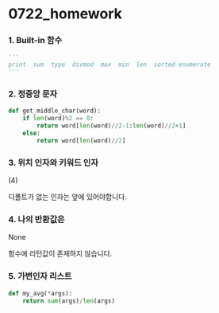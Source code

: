 # 0722_homework



### 1.  Built-in 함수

```python
'''
print  sum  type  divmod  max  min  len  sorted enumerate  
'''
```



### 2. 정중앙 문자

```python
def get_middle_char(word):
    if len(word)%2 == 0:
        return word[len(word)//2-1:len(word)//2+1]
    else:
        return word[len(word)//2]
```



### 3. 위치 인자와 키워드 인자

(4)

디폴트가 없는 인자는 앞에 있어야합니다.



### 4. 나의 반환값은

None

함수에 리턴값이 존재하지 않습니다.



### 5. 가변인자 리스트

```python
def my_avg(*args):
    return sum(args)/len(args)

```


